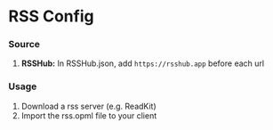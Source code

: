 # RSS Config

### Source

1. **RSSHub:** In RSSHub.json, add ```https://rsshub.app``` before each url

### Usage

1. Download a rss server (e.g. ReadKit)
2. Import the rss.opml file to your client

